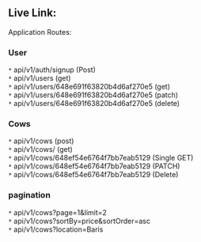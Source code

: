 ## Live Link:

Application Routes:

### User

`*` api/v1/auth/signup (Post)  
`*` api/v1/users (get)  
`*` api/v1/users/648e691f63820b4d6af270e5 (get)  
`*` api/v1/users/648e691f63820b4d6af270e5 (patch)  
`*` api/v1/users/648e691f63820b4d6af270e5 (delete)

### Cows

`*` api/v1/cows (post)  
`*` api/v1/cows/ (get)  
`*` api/v1/cows/648ef54e6764f7bb7eab5129 (Single GET)  
`*` api/v1/cows/648ef54e6764f7bb7eab5129 (PATCH)  
`*` api/v1/cows/648ef54e6764f7bb7eab5129 (Delete)

### pagination

`*` api/v1/cows?page=1&limit=2  
`*` api/v1/cows?sortBy=price&sortOrder=asc  
`*` api/v1/cows?location=Baris
